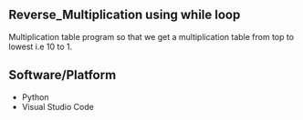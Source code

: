## Reverse_Multiplication using while loop
Multiplication table program so that we get a multiplication table from top to lowest i.e 10 to 1.

## Software/Platform
* Python
* Visual Studio Code
